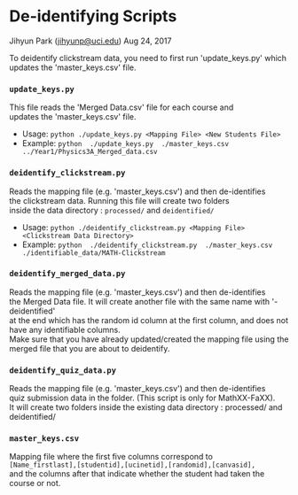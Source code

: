 # De-identifying Scripts

Jihyun Park (jihyunp@uci.edu)
Aug 24, 2017


To deidentify clickstream data, you need to first run 'update_keys.py' which updates the 'master_keys.csv' file.


### `update_keys.py`
This file reads the 'Merged Data.csv' file for each course and <br>
updates the 'master_keys.csv' file. 

* Usage: `python ./update_keys.py <Mapping File> <New Students File>`
* Example: `python  ./update_keys.py  ./master_keys.csv  ../Year1/Physics3A_Merged_data.csv`




### `deidentify_clickstream.py`
Reads the mapping file (e.g. 'master_keys.csv') and then de-identifies <br>
the clickstream data. Running this file will create two folders <br>
inside the data directory : `processed/` and `deidentified/`

* Usage: `python ./deidentify_clickstream.py <Mapping File> <Clickstream Data Directory>`
* Example: `python  ./deidentify_clickstream.py  ./master_keys.csv  ./identifiable_data/MATH-Clickstream`




### `deidentify_merged_data.py`
Reads the mapping file (e.g. 'master_keys.csv') and then de-identifies <br>
the Merged Data file. It will create another file with the same name with '-deidentified'<br>
at the end which has the random id column at the first column, and does not have any identifiable columns. <br>
Make sure that you have already updated/created the mapping file using the merged file that you are about to deidentify.




### `deidentify_quiz_data.py`
Reads the mapping file (e.g. 'master_keys.csv') and then de-identifies <br>
quiz submission data in the folder. (This script is only for MathXX-FaXX). <br>
It will create two folders inside the existing data directory : processed/ and deidentified/




### `master_keys.csv`
Mapping file where the first five columns correspond to <br>
`[Name_firstlast],[studentid],[ucinetid],[randomid],[canvasid],` <br>
and the columns after that indicate whether the student had taken the course or not.

